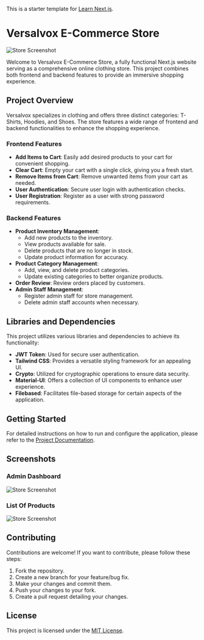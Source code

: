 This is a starter template for [Learn Next.js](https://nextjs.org/learn).
# Versalvox E-Commerce Store

![Store Screenshot](public/Website%20SS/Website-SS%20(1).png)


Welcome to Versalvox E-Commerce Store, a fully functional Next.js website serving as a comprehensive online clothing store. This project combines both frontend and backend features to provide an immersive shopping experience.

## Project Overview

Versalvox specializes in clothing and offers three distinct categories: T-Shirts, Hoodies, and Shoes. The store features a wide range of frontend and backend functionalities to enhance the shopping experience.

### Frontend Features

- **Add Items to Cart**: Easily add desired products to your cart for convenient shopping.
- **Clear Cart**: Empty your cart with a single click, giving you a fresh start.
- **Remove Items from Cart**: Remove unwanted items from your cart as needed.
- **User Authentication**: Secure user login with authentication checks.
- **User Registration**: Register as a user with strong password requirements.

### Backend Features

- **Product Inventory Management**:
  - Add new products to the inventory.
  - View products available for sale.
  - Delete products that are no longer in stock.
  - Update product information for accuracy.
- **Product Category Management**:
  - Add, view, and delete product categories.
  - Update existing categories to better organize products.
- **Order Review**: Review orders placed by customers.
- **Admin Staff Management**:
  - Register admin staff for store management.
  - Delete admin staff accounts when necessary.

## Libraries and Dependencies

This project utilizes various libraries and dependencies to achieve its functionality:

- **JWT Token**: Used for secure user authentication.
- **Tailwind CSS**: Provides a versatile styling framework for an appealing UI.
- **Crypto**: Utilized for cryptographic operations to ensure data security.
- **Material-UI**: Offers a collection of UI components to enhance user experience.
- **Filebased**: Facilitates file-based storage for certain aspects of the application.

## Getting Started

For detailed instructions on how to run and configure the application, please refer to the [Project Documentation](./documentation/README.md).

## Screenshots
### Admin Dashboard
![Store Screenshot](public/Website%20SS/Website-adminSS%20(6).png)
### List Of Products
![Store Screenshot](public/Website%20SS/Website-adminSS%20(1).png)


## Contributing

Contributions are welcome! If you want to contribute, please follow these steps:
1. Fork the repository.
2. Create a new branch for your feature/bug fix.
3. Make your changes and commit them.
4. Push your changes to your fork.
5. Create a pull request detailing your changes.

## License

This project is licensed under the [MIT License](LICENSE).


